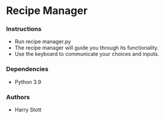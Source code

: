 # Recipe Manager

 <h3>Instructions</h3>
  <ul>
    <li>Run recipe manager.py</li>
    <li>The recipe manager will guide you through its functionality.</li>
    <li>Use the keyboard to communicate your choices and inputs.</li>
  </ul>
 <h3>Dependencies</h3>
  <ul>
    <li>Python 3.9</li> 
  </ul>

<h3>Authors</h3>
  <ul>
    <li>Harry Stott</li> 
  </ul>
